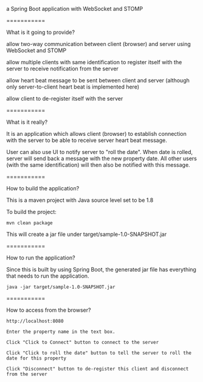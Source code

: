 a Spring Boot application with WebSocket and STOMP
  
===========

What is it going to provide?

allow two-way communication between client (browser) and server using WebSocket and STOMP

allow multiple clients with same identification to register itself with the server to receive notification from the server

allow heart beat message to be sent between client and server (although only server-to-client heart beat is implemented here)

allow client to de-register itself with the server

===========

What is it really?

It is an application which allows client (browser) to establish connection with the server to be
able to receive server heart beat message.
 
User can also use UI to notify server to "roll the date". When date is rolled, server will send back a 
message with the new property date. All other users (with the same identification) will then also be
notified with this message.


===========

How to build the application?

This is a maven project with Java source level set to be 1.8

To build the project: 

    mvn clean package
    
This will create a jar file under target/sample-1.0-SNAPSHOT.jar
    
    
===========

How to run the application?

Since this is built by using Spring Boot, the generated jar file has everything that needs to run the application.

    java -jar target/sample-1.0-SNAPSHOT.jar
    
    
===========
    
How to access from the browser?
    
    http://localhost:8080
    
    Enter the property name in the text box.
    
    Click "Click to Connect" button to connect to the server
    
    Click "Click to roll the date" button to tell the server to roll the date for this property
    
    Click "Disconnect" button to de-register this client and disconnect from the server
    
    
    
    
    
    
    
    
